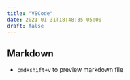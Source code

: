```yaml
---
title: "VSCode"
date: 2021-01-31T18:48:35-05:00
draft: false
---
```


## Markdown
- `cmd+shift+v` to preview markdown file